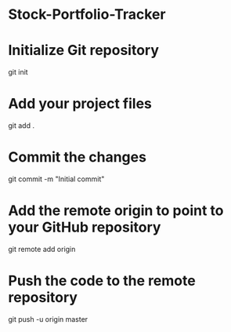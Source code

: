 # Stock-Portfolio-Tracker
# Initialize Git repository
git init

# Add your project files
git add .

# Commit the changes
git commit -m "Initial commit"

# Add the remote origin to point to your GitHub repository
git remote add origin <repository-url>

# Push the code to the remote repository
git push -u origin master
